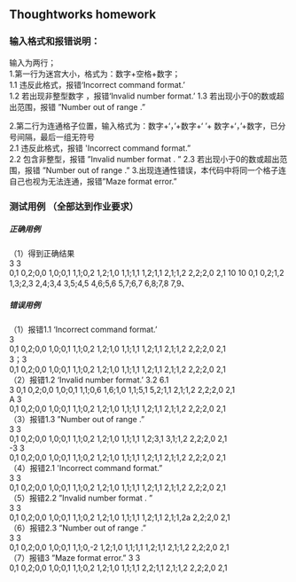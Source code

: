 ## Thoughtworks homework  

### 输入格式和报错说明：  
输入为两行；  
1.第一行为迷宫大小，格式为：数字+空格+数字；    
1.1 违反此格式，报错‘Incorrect command format.’    
1.2 若出现非整型数字 ，报错‘Invalid number format.’
1.3 若出现小于0的数或超出范围，报错  ”Number out of range .” 
   
2.第二行为连通格子位置，输入格式为：数字+‘，’+数字+‘ ’+ 数字+‘，’+数字，已分号间隔，最后一组无符号   
2.1 违反此格式，报错 'Incorrect command format.”  
2.2 包含非整型，报错 ”Invalid number format . ” 
2.3 若出现小于0的数或超出范围，报错  ”Number out of range .” 
3.出现连通性错误，本代码中将同一个格子连自己也视为无法连通，报错”Maze format error.”  



### 测试用例 （全部达到作业要求）  
##### 正确用例 
（1）得到正确结果     
3 3     
0,1 0,2;0,0 1,0;0,1 1,1;0,2 1,2;1,0 1,1;1,1 1,2;1,1 2,1;1,2 2,2;2,0 2,1 
10 10
0,1 0,2;1,2 1,3;2,3 2,4;3,4 3,5;4,5 4,6;5,6 5,7;6,7 6,8;7,8 7,9、
##### 错误用例
（1）报错1.1   ‘Incorrect command format.’    
3   
0,1 0,2;0,0 1,0;0,1 1,1;0,2 1,2;1,0 1,1;1,1 1,2;1,1 2,1;1,2 2,2;2,0 2,1    
3；3   
0,1 0,2;0,0 1,0;0,1 1,1;0,2 1,2;1,0 1,1;1,1 1,2;1,1 2,1;1,2 2,2;2,0 2,1    
（2）报错1.2 ‘Invalid number format.’
3.2 6.1   
3 0,1 0,2;0,0 1,0;0,1 1,1;0,6 1,6;1,0 1,1;5,1 5,2;1,1 2,1;1,2 2,2;2,0 2,1      
A 3   
0,1 0,2;0,0 1,0;0,1 1,1;0,2 1,2;1,0 1,1;1,1 1,2;1,1 2,1;1,2 2,2;2,0 2,1   
（3）报错1.3  ”Number out of range .”   
3 3   
0,1 0,2;0,0 1,0;0,1 1,1;0,2 1,2;1,0 1,1;1,1 1,2;3,1 3,1;1,2 2,2;2,0 2,1      
-3 3   
0,1 0,2;0,0 1,0;0,1 1,1;0,2 1,2;1,0 1,1;1,1 1,2;1,1 2,1;1,2 2,2;2,0 2,1     
（4）报错2.1  'Incorrect command format.”   
3 3     
0,1 0,2;0,0 1,0;0,1 1,1;0,2 1,2;1,0 1,1;1,1 1,2;1,1 2,1;1,2 2,2;2,0 2,1        
（5）报错2.2 ”Invalid number format . ”    
 3 3   
0,1 0,2;0,0 1,0;0,1 1,1;0,2 1,2;1,0 1,1;1,1 1,2;1,1 2,1;1,2a 2,2;2,0 2,1    
（6）报错2.3 ”Number out of range .”    
3 3   
0,1 0,2;0,0 1,0;0,1 1,1;0,-2 1,2;1,0 1,1;1,1 1,2;1,1 2,1;1,2 2,2;2,0 2,1     
（7）报错3  ”Maze format error.”
3 3  
0,1 0,2;0,0 1,0;0,1 1,1;0,2 1,2;1,0 1,1;1,1 2,2;1,1 2,1;1,2 2,2;2,0 2,1   
